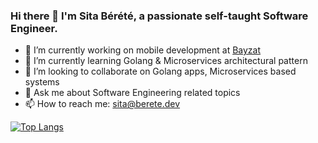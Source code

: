 ### Hi there 👋 I'm Sita Bérété, a passionate self-taught Software Engineer.

- 🔭 I’m currently working on mobile development at [Bayzat](http://bayzat.com)
- 🌱 I’m currently learning Golang & Microservices architectural pattern
- 👯 I’m looking to collaborate on Golang apps, Microservices based systems
- 💬 Ask me about Software Engineering related topics
- 📫 How to reach me: sita@berete.dev
<!--- 😄 Pronouns: he/him --->
<!--- - ⚡ Fun fact: ...--->

<!--- [![Sita's GitHub stats](https://github-readme-stats.vercel.app/api?username=sitatec&count_private=true&show_icons=true)](https://github.com/anuraghazra/github-readme-stats) --->
[![Top Langs](https://github-readme-stats.vercel.app/api/top-langs/?username=sitatec&langs_count=10&layout=compact&custom_title=Repos%27%20languages&hide=html,css,shell,plpgsql,qmake,ruby,twig,objective-c,purebasic)](https://github.com/anuraghazra/github-readme-stats)
